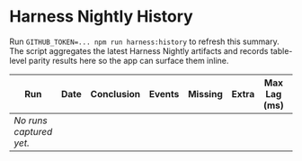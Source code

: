 # Harness Nightly History

Run `GITHUB_TOKEN=... npm run harness:history` to refresh this summary. The script aggregates the latest Harness Nightly artifacts and records table-level parity results here so the app can surface them inline.

| Run | Date | Conclusion | Events | Missing | Extra | Max Lag (ms) | Tables | Mismatches |
| --- | --- | --- | --- | --- | --- | --- | --- | --- |
| _No runs captured yet._ |   |   |   |   |   |   |   |   |

